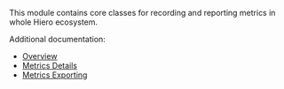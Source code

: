 This module contains core classes for recording and reporting metrics in whole Hiero ecosystem.

Additional documentation:
- [Overview](docs/metrics_overview.md)
- [Metrics Details](docs/metrics_details.md)
- [Metrics Exporting](docs/metrics_exporting.md)